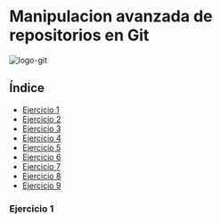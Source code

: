# Manipulacion avanzada de repositorios en Git

![logo-git](https://github.com/Regnierd/Git/blob/main/Instalaci%C3%B3nGit/img/image.axd.png)

## Índice

- <a href="#1">Ejercicio 1</a>
- <a href="#2">Ejercicio 2</a>
- <a href="#3">Ejercicio 3</a>
- <a href="#4">Ejercicio 4</a>
- <a href="#5">Ejercicio 5</a>
- <a href="#6">Ejercicio 6</a>
- <a href="#7">Ejercicio 7</a>
- <a href="#8">Ejercicio 8</a>
- <a href="#9">Ejercicio 9</a>

<a name="1"></a>

### Ejercicio 1
